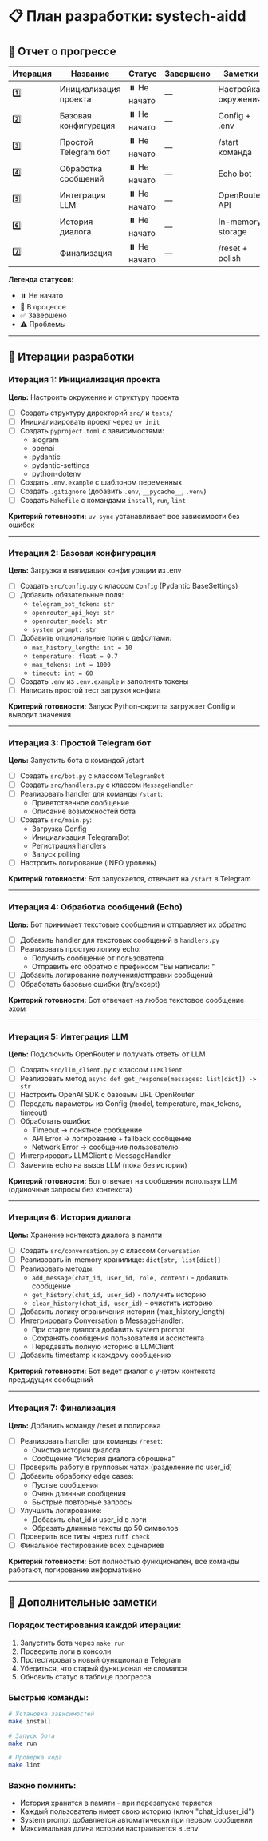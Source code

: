 # 📋 План разработки: systech-aidd

## 🎯 Отчет о прогрессе

| Итерация | Название | Статус | Завершено | Заметки |
|----------|----------|--------|-----------|---------|
| 1️⃣ | Инициализация проекта | ⏸️ Не начато | — | Настройка окружения |
| 2️⃣ | Базовая конфигурация | ⏸️ Не начато | — | Config + .env |
| 3️⃣ | Простой Telegram бот | ⏸️ Не начато | — | /start команда |
| 4️⃣ | Обработка сообщений | ⏸️ Не начато | — | Echo bot |
| 5️⃣ | Интеграция LLM | ⏸️ Не начато | — | OpenRouter API |
| 6️⃣ | История диалога | ⏸️ Не начато | — | In-memory storage |
| 7️⃣ | Финализация | ⏸️ Не начато | — | /reset + polish |

**Легенда статусов:**
- ⏸️ Не начато
- 🔄 В процессе
- ✅ Завершено
- ⚠️ Проблемы

---

## 🚀 Итерации разработки

### Итерация 1: Инициализация проекта

**Цель:** Настроить окружение и структуру проекта

- [ ] Создать структуру директорий `src/` и `tests/`
- [ ] Инициализировать проект через `uv init`
- [ ] Создать `pyproject.toml` с зависимостями:
  - aiogram
  - openai
  - pydantic
  - pydantic-settings
  - python-dotenv
- [ ] Создать `.env.example` с шаблоном переменных
- [ ] Создать `.gitignore` (добавить `.env`, `__pycache__`, `.venv`)
- [ ] Создать `Makefile` с командами `install`, `run`, `lint`

**Критерий готовности:** `uv sync` устанавливает все зависимости без ошибок

---

### Итерация 2: Базовая конфигурация

**Цель:** Загрузка и валидация конфигурации из .env

- [ ] Создать `src/config.py` с классом `Config` (Pydantic BaseSettings)
- [ ] Добавить обязательные поля:
  - `telegram_bot_token: str`
  - `openrouter_api_key: str`
  - `openrouter_model: str`
  - `system_prompt: str`
- [ ] Добавить опциональные поля с дефолтами:
  - `max_history_length: int = 10`
  - `temperature: float = 0.7`
  - `max_tokens: int = 1000`
  - `timeout: int = 60`
- [ ] Создать `.env` из `.env.example` и заполнить токены
- [ ] Написать простой тест загрузки конфига

**Критерий готовности:** Запуск Python-скрипта загружает Config и выводит значения

---

### Итерация 3: Простой Telegram бот

**Цель:** Запустить бота с командой /start

- [ ] Создать `src/bot.py` с классом `TelegramBot`
- [ ] Создать `src/handlers.py` с классом `MessageHandler`
- [ ] Реализовать handler для команды `/start`:
  - Приветственное сообщение
  - Описание возможностей бота
- [ ] Создать `src/main.py`:
  - Загрузка Config
  - Инициализация TelegramBot
  - Регистрация handlers
  - Запуск polling
- [ ] Настроить логирование (INFO уровень)

**Критерий готовности:** Бот запускается, отвечает на `/start` в Telegram

---

### Итерация 4: Обработка сообщений (Echo)

**Цель:** Бот принимает текстовые сообщения и отправляет их обратно

- [ ] Добавить handler для текстовых сообщений в `handlers.py`
- [ ] Реализовать простую логику echo:
  - Получить сообщение от пользователя
  - Отправить его обратно с префиксом "Вы написали: "
- [ ] Добавить логирование получения/отправки сообщений
- [ ] Обработать базовые ошибки (try/except)

**Критерий готовности:** Бот отвечает на любое текстовое сообщение эхом

---

### Итерация 5: Интеграция LLM

**Цель:** Подключить OpenRouter и получать ответы от LLM

- [ ] Создать `src/llm_client.py` с классом `LLMClient`
- [ ] Реализовать метод `async def get_response(messages: list[dict]) -> str`
- [ ] Настроить OpenAI SDK с базовым URL OpenRouter
- [ ] Передать параметры из Config (model, temperature, max_tokens, timeout)
- [ ] Обработать ошибки:
  - Timeout → понятное сообщение
  - API Error → логирование + fallback сообщение
  - Network Error → сообщение пользователю
- [ ] Интегрировать LLMClient в MessageHandler
- [ ] Заменить echo на вызов LLM (пока без истории)

**Критерий готовности:** Бот отвечает на сообщения используя LLM (одиночные запросы без контекста)

---

### Итерация 6: История диалога

**Цель:** Хранение контекста диалога в памяти

- [ ] Создать `src/conversation.py` с классом `Conversation`
- [ ] Реализовать in-memory хранилище: `dict[str, list[dict]]`
- [ ] Реализовать методы:
  - `add_message(chat_id, user_id, role, content)` - добавить сообщение
  - `get_history(chat_id, user_id)` - получить историю
  - `clear_history(chat_id, user_id)` - очистить историю
- [ ] Добавить логику ограничения истории (max_history_length)
- [ ] Интегрировать Conversation в MessageHandler:
  - При старте диалога добавить system prompt
  - Сохранять сообщения пользователя и ассистента
  - Передавать полную историю в LLMClient
- [ ] Добавить timestamp к каждому сообщению

**Критерий готовности:** Бот ведет диалог с учетом контекста предыдущих сообщений

---

### Итерация 7: Финализация

**Цель:** Добавить команду /reset и полировка

- [ ] Реализовать handler для команды `/reset`:
  - Очистка истории диалога
  - Сообщение "История диалога сброшена"
- [ ] Проверить работу в групповых чатах (разделение по user_id)
- [ ] Добавить обработку edge cases:
  - Пустые сообщения
  - Очень длинные сообщения
  - Быстрые повторные запросы
- [ ] Улучшить логирование:
  - Добавить chat_id и user_id в логи
  - Обрезать длинные тексты до 50 символов
- [ ] Проверить все типы через `ruff check`
- [ ] Финальное тестирование всех сценариев

**Критерий готовности:** Бот полностью функционален, все команды работают, логирование информативно

---

## 📝 Дополнительные заметки

### Порядок тестирования каждой итерации:

1. Запустить бота через `make run`
2. Проверить логи в консоли
3. Протестировать новый функционал в Telegram
4. Убедиться, что старый функционал не сломался
5. Обновить статус в таблице прогресса

### Быстрые команды:

```bash
# Установка зависимостей
make install

# Запуск бота
make run

# Проверка кода
make lint
```

### Важно помнить:

- История хранится в памяти - при перезапуске теряется
- Каждый пользователь имеет свою историю (ключ "chat_id:user_id")
- System prompt добавляется автоматически при первом сообщении
- Максимальная длина истории настраивается в .env

